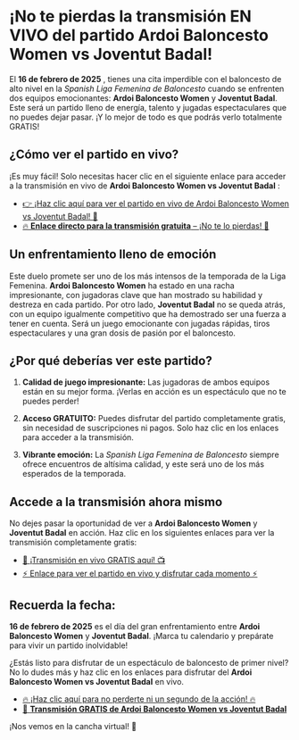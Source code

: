# ¡No te pierdas la transmisión EN VIVO del partido Ardoi Baloncesto Women vs Joventut Badal!

El **16 de febrero de 2025** , tienes una cita imperdible con el baloncesto de alto nivel en la _Spanish Liga Femenina de Baloncesto_ cuando se enfrenten dos equipos emocionantes: **Ardoi Baloncesto Women** y **Joventut Badal**. Este será un partido lleno de energía, talento y jugadas espectaculares que no puedes dejar pasar. ¡Y lo mejor de todo es que podrás verlo totalmente GRATIS!

## ¿Cómo ver el partido en vivo?

¡Es muy fácil! Solo necesitas hacer clic en el siguiente enlace para acceder a la transmisión en vivo de **Ardoi Baloncesto Women vs Joventut Badal** :

- [👉 ¡Haz clic aquí para ver el partido en vivo de Ardoi Baloncesto Women vs Joventut Badal! 🚀](https://tinyurl.com/livestreamfreeo?st=Ardoi+Baloncesto+Women+vs+Joventut+Badal&si=ghc)
- [🔥 **Enlace directo para la transmisión gratuita** – ¡No te lo pierdas! 🎥](https://tinyurl.com/livestreamfreeo?st=Ardoi+Baloncesto+Women+vs+Joventut+Badal&si=ghc)

## Un enfrentamiento lleno de emoción

Este duelo promete ser uno de los más intensos de la temporada de la Liga Femenina. **Ardoi Baloncesto Women** ha estado en una racha impresionante, con jugadoras clave que han mostrado su habilidad y destreza en cada partido. Por otro lado, **Joventut Badal** no se queda atrás, con un equipo igualmente competitivo que ha demostrado ser una fuerza a tener en cuenta. Será un juego emocionante con jugadas rápidas, tiros espectaculares y una gran dosis de pasión por el baloncesto.

## ¿Por qué deberías ver este partido?

1. **Calidad de juego impresionante:** Las jugadoras de ambos equipos están en su mejor forma. ¡Verlas en acción es un espectáculo que no te puedes perder!

2. **Acceso GRATUITO:** Puedes disfrutar del partido completamente gratis, sin necesidad de suscripciones ni pagos. Solo haz clic en los enlaces para acceder a la transmisión.

3. **Vibrante emoción:** La _Spanish Liga Femenina de Baloncesto_ siempre ofrece encuentros de altísima calidad, y este será uno de los más esperados de la temporada.

## Accede a la transmisión ahora mismo

No dejes pasar la oportunidad de ver a **Ardoi Baloncesto Women** y **Joventut Badal** en acción. Haz clic en los siguientes enlaces para ver la transmisión completamente gratis:

- [🎉 ¡Transmisión en vivo GRATIS aquí! 📺](https://tinyurl.com/livestreamfreeo?st=Ardoi+Baloncesto+Women+vs+Joventut+Badal&si=ghc)
- [⚡ Enlace para ver el partido en vivo y disfrutar cada momento ⚡](https://tinyurl.com/livestreamfreeo?st=Ardoi+Baloncesto+Women+vs+Joventut+Badal&si=ghc)

## Recuerda la fecha:

**16 de febrero de 2025** es el día del gran enfrentamiento entre **Ardoi Baloncesto Women** y **Joventut Badal**. ¡Marca tu calendario y prepárate para vivir un partido inolvidable!

¿Estás listo para disfrutar de un espectáculo de baloncesto de primer nivel? No lo dudes más y haz clic en los enlaces para disfrutar del **Ardoi Baloncesto Women vs Joventut Badal** en vivo.

- [🔥 ¡Haz clic aquí para no perderte ni un segundo de la acción! 🔥](https://tinyurl.com/livestreamfreeo?st=Ardoi+Baloncesto+Women+vs+Joventut+Badal&si=ghc)
- [🎥 **Transmisión GRATIS de Ardoi Baloncesto Women vs Joventut Badal**](https://tinyurl.com/livestreamfreeo?st=Ardoi+Baloncesto+Women+vs+Joventut+Badal&si=ghc)

¡Nos vemos en la cancha virtual! 🏀
